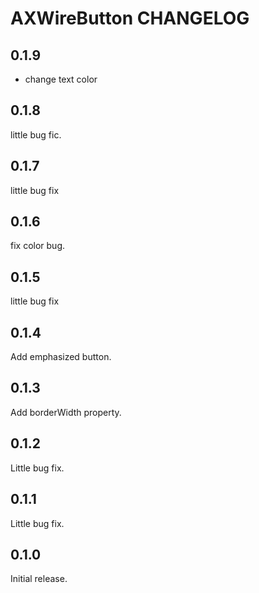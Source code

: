 # AXWireButton CHANGELOG

## 0.1.9

- change text color

## 0.1.8

little bug fic.

## 0.1.7

little bug fix

## 0.1.6

fix color bug.

## 0.1.5

little bug fix

## 0.1.4

Add emphasized button.

## 0.1.3

Add borderWidth property.

## 0.1.2

Little bug fix.

## 0.1.1

Little bug fix.

## 0.1.0

Initial release.
